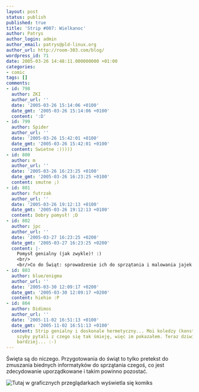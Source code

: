 ```yaml
---
layout: post
status: publish
published: true
title: 'Strip #007: Wielkanoc'
author: Patrys
author_login: admin
author_email: patrys@pld-linux.org
author_url: http://room-303.com/blog/
wordpress_id: 71
date: 2005-03-26 14:48:11.000000000 +01:00
categories:
- comic
tags: []
comments:
- id: 798
  author: ZKI
  author_url: ''
  date: '2005-03-26 15:14:06 +0100'
  date_gmt: '2005-03-26 15:14:06 +0100'
  content: ':D'
- id: 799
  author: Spider
  author_url: ''
  date: '2005-03-26 15:42:01 +0100'
  date_gmt: '2005-03-26 15:42:01 +0100'
  content: Swietne :)))))
- id: 800
  author: m
  author_url: ''
  date: '2005-03-26 16:23:25 +0100'
  date_gmt: '2005-03-26 16:23:25 +0100'
  content: smutne ;)
- id: 801
  author: futrzak
  author_url: ''
  date: '2005-03-26 19:12:13 +0100'
  date_gmt: '2005-03-26 19:12:13 +0100'
  content: Dobry pomysł! ;D
- id: 802
  author: jpc
  author_url: ''
  date: '2005-03-27 16:23:25 +0200'
  date_gmt: '2005-03-27 16:23:25 +0200'
  content: |-
    Pomysł genialny (jak zwykle)! :)
    <br/>
    <br/>Co do Świąt: sprowadzenie ich do sprzątania i malowania jajek to faktycznie profanacja. W takich ,,świętach&#039;&#039; wcale nie miałbym ochoty uczestniczyć. :-)
- id: 803
  author: blue/enigma
  author_url: ''
  date: '2005-03-30 12:09:17 +0200'
  date_gmt: '2005-03-30 12:09:17 +0200'
  content: hiehie :P
- id: 804
  author: Didimos
  author_url: ''
  date: '2005-11-02 16:51:13 +0100'
  date_gmt: '2005-11-02 16:51:13 +0100'
  content: Strip genialny i doskonale hermetyczny... Moi koledzy (konstruktorzy) zza
    szyby pytali z czego się tak śmieję, więc im pokazałem. Teraz dziwią się jeszcze
    bardziej... :-)
---
```

<p>Święta są do niczego. Przygotowania do świąt to tylko pretekst do zmuszania biednych informatyków do sprzątania czegoś, co jest zdecydowanie uporządkowane i takim powinno pozostać.</p>

<p class="strip"><img src="http://patrys.icenter.pl/comic/007-easter.png" alt="Tutaj w graficznych przeglądarkach wyświetla się komiks" /></p>
